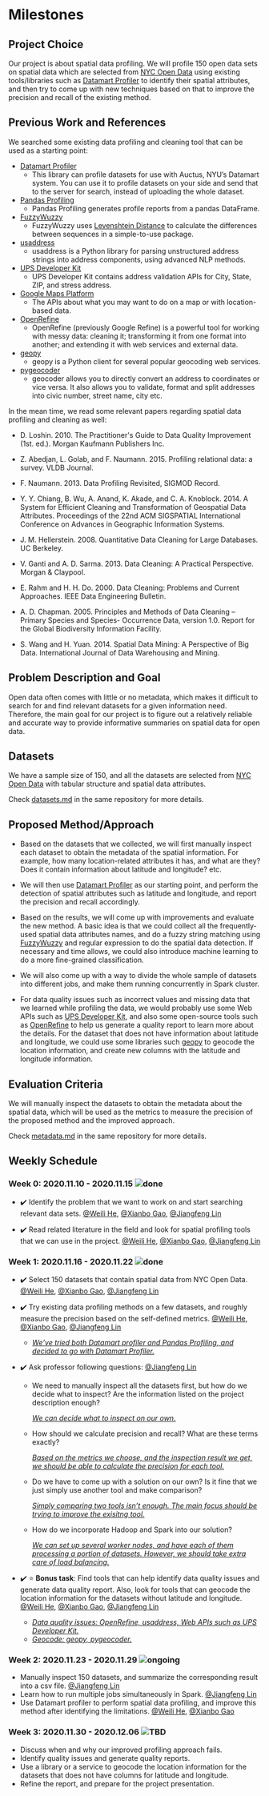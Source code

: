 # Milestones

## Project Choice

Our project is about spatial data profiling. We will profile 150 open data sets on spatial data which are selected from [NYC Open Data](https://opendata.cityofnewyork.us) using existing tools/libraries such as [Datamart Profiler](https://pypi.org/project/datamart-profiler) to identify their spatial attributes, and then try to come up with new techniques based on that to improve the precision and recall of the existing method.

## Previous Work and References

We searched some existing data profiling and cleaning tool that can be used as a starting point:

- [Datamart Profiler](https://pypi.org/project/datamart-profiler)
  - This library can profile datasets for use with Auctus, NYU’s Datamart system. You can use it to profile datasets on your side and send that to the server for search, instead of uploading the whole dataset.
- [Pandas Profiling](https://github.com/pandas-profiling/pandas-profiling)
  - Pandas Profiling generates profile reports from a pandas DataFrame.
- [FuzzyWuzzy](https://github.com/seatgeek/fuzzywuzzy)
  - FuzzyWuzzy uses [Levenshtein Distance](https://en.wikipedia.org/wiki/Levenshtein_distance) to calculate the differences between sequences in a simple-to-use package.
- [usaddress](https://github.com/datamade/usaddress)
  - usaddress is a Python library for parsing unstructured address strings into address components, using advanced NLP methods.
- [UPS Developer Kit](https://www.ups.com/upsdeveloperkit?loc=en_US)
  - UPS Developer Kit contains address validation APIs for City, State, ZIP, and stress address.
- [Google Maps Platform](https://developers.google.com/maps/gmp-get-started)
  - The APIs about what you may want to do on a map or with location-based data.
- [OpenRefine](https://openrefine.org/)
  - OpenRefine (previously Google Refine) is a powerful tool for working with messy data:  cleaning it; transforming it from one format into another; and extending it with  web services and external data.
- [geopy](https://github.com/geopy/geopy)
  - geopy is a Python client for several popular geocoding web services.
- [pygeocoder](https://pypi.org/project/pygeocoder/)
  - geocoder allows you to directly convert an address to coordinates or vice  versa. It also allows you to validate, format and split addresses into  civic number, street name, city etc.

In the mean time, we read some relevant papers regarding spatial data profiling and cleaning as well:

- D. Loshin. 2010. The Practitioner's Guide to Data Quality Improvement (1st. ed.). Morgan Kaufmann Publishers Inc.

- Z. Abedjan, L. Golab, and F. Naumann. 2015. Profiling relational data: a survey. VLDB Journal.

- F. Naumann. 2013. Data Profiling Revisited, SIGMOD Record.
- Y. Y. Chiang, B. Wu, A. Anand, K. Akade, and C. A. Knoblock. 2014. A System for Efficient Cleaning and Transformation of Geospatial Data Attributes. Proceedings of the 22nd ACM SIGSPATIAL International Conference on Advances in Geographic Information Systems.
- J. M. Hellerstein. 2008. Quantitative Data Cleaning for Large Databases. UC Berkeley.
- V. Ganti and A. D. Sarma. 2013. Data Cleaning: A Practical Perspective. Morgan & Claypool.
- E. Rahm and H. H. Do. 2000. Data Cleaning: Problems and Current Approaches. IEEE Data Engineering Bulletin.
- A. D. Chapman. 2005. Principles and Methods of Data Cleaning – Primary Species and Species-
  Occurrence Data, version 1.0. Report for the Global Biodiversity Information Facility.

- S. Wang and H. Yuan. 2014. Spatial Data Mining: A Perspective of Big Data. International Journal of Data Warehousing and Mining. 


## Problem Description and Goal

Open data often comes with little or no metadata, which makes it difficult to search for and find relevant datasets for a given information need. Therefore, the main goal for our project is to figure out a relatively reliable and accurate way to provide informative summaries on spatial data for open data.

## Datasets

We have a sample size of 150, and all the datasets are selected from [NYC Open Data](https://opendata.cityofnewyork.us) with tabular structure and spatial data attributes.  

Check [datasets.md](https://github.com/astrob3rry/spatial-data-profiling/blob/main/datasets.md) in the same repository for more details.

## Proposed Method/Approach

- Based on the datasets that we collected, we will first manually inspect each dataset to obtain the metadata of the spatial information. For example, how many location-related attributes it has, and what are they? Does it contain information about latitude and longitude? etc.  

- We will then use [Datamart Profiler](https://pypi.org/project/datamart-profiler) as our starting point, and perform the detection of spatial attributes such as latitude and longitude, and report the precision and recall accordingly.
- Based on the results, we will come up with improvements and evaluate the new method. A basic idea is that we could collect all the frequently-used spatial data attributes names, and do a fuzzy string matching using [FuzzyWuzzy](https://github.com/seatgeek/fuzzywuzzy) and regular expression to do the spatial data detection. If necessary and time allows, we could also introduce machine learning to do a more fine-grained classification.
- We will also come up with a way to divide the whole sample of datasets into different jobs, and make them running concurrently in Spark cluster.
- For data quality issues such as incorrect values and missing data that we learned while profiling the data, we would probably use some Web APIs such as [UPS Developer Kit](https://www.ups.com/upsdeveloperkit?loc=en_US), and also some open-source tools such as [OpenRefine](https://openrefine.org/) to help us generate a quality report to learn more about the details. For the dataset that does not have information about latitude and longitude, we could use some libraries such [geopy](https://github.com/geopy/geopy) to geocode the location information, and create new columns with the latitude and longitude information.

## Evaluation Criteria
We will manually inspect the datasets to obtain the metadata about the spatial data, which will be used as the metrics to measure the precision of the proposed method and the improved approach.  

Check [metadata.md](https://github.com/astrob3rry/spatial-data-profiling/blob/main/metadata.md) in the same repository for more details.

## Weekly Schedule

### Week 0: 2020.11.10 - 2020.11.15 ![done](https://progress-bar.dev/100/?title=done)

- :heavy_check_mark: Identify the problem that we want to work on and start searching relevant data sets. [@Weili He](https://github.com/WeiliHe), [@Xianbo Gao](https://github.com/gaogxb), [@Jiangfeng Lin](https://github.com/astrob3rry) 

- :heavy_check_mark: ​Read related literature in the field and look for spatial profiling tools that we can use in the project. [@Weili He](https://github.com/WeiliHe), [@Xianbo Gao](https://github.com/gaogxb), [@Jiangfeng Lin](https://github.com/astrob3rry) 

### Week 1: 2020.11.16 - 2020.11.22 ![done](https://progress-bar.dev/100/?title=done)

-  :heavy_check_mark: Select 150 datasets that contain spatial data from NYC Open Data. [@Weili He](https://github.com/WeiliHe), [@Xianbo Gao](https://github.com/gaogxb), [@Jiangfeng Lin](https://github.com/astrob3rry)

- :heavy_check_mark:  Try existing data profiling methods on a few datasets, and roughly measure the precision based on the self-defined metrics. [@Weili He](https://github.com/WeiliHe), [@Xianbo Gao](https://github.com/gaogxb), [@Jiangfeng Lin](https://github.com/astrob3rry)

  - <u>*We’ve tried both Datamart profiler and Pandas Profiling, and decided to go with Datamart Profiler.*</u>

- :heavy_check_mark: Ask professor following questions: [@Jiangfeng Lin](https://github.com/astrob3rry) 
  - We need to manually inspect all the datasets first, but how do we decide what to inspect? Are the information listed on the project description enough?

    <u>*We can decide what to inspect on our own.*</u>

  - How should we calculate precision and recall? What are these terms exactly?

    <u>*Based on the metrics we choose, and the inspection result we get, we should be able to calculate the precision for each tool.*</u>

  - Do we have to come up with a solution on our own? Is it fine that we just simply use another tool and make comparison?

    <u>*Simply comparing two tools isn’t enough. The main focus should be trying to improve the exisitng tool.*</u>

  - How do we incorporate Hadoop and Spark into our solution?

    <u>*We can set up several worker nodes, and have each of them processing a portion of datasets. However, we should take extra care of load balancing.*</u>
  
- :heavy_check_mark: :star: **Bonus task**: Find tools that can help identify data quality issues and generate data quality report. Also, look for tools that can geocode the location information for the datasets without latitude and longitude. [@Weili He](https://github.com/WeiliHe), [@Xianbo Gao](https://github.com/gaogxb), [@Jiangfeng Lin](https://github.com/astrob3rry)

  - <u>*Data quality issues: OpenRefine, usaddress, Web APIs such as UPS Developer Kit.*</u>
  - <u>*Geocode: geopy, pygeocoder.*</u>

### Week 2: 2020.11.23 - 2020.11.29 ![ongoing](https://progress-bar.dev/0/?title=ongoing)

- Manually inspect 150 datasets, and summarize the corresponding result into a csv file. [@Jiangfeng Lin](https://github.com/astrob3rry)
- Learn how to run multiple jobs simultaneously in Spark. [@Jiangfeng Lin](https://github.com/astrob3rry)
- Use Datamart profiler to perform spatial data profiling, and improve this method after identifying the limitations. [@Weili He](https://github.com/WeiliHe), [@Xianbo Gao](https://github.com/gaogxb)

### Week 3: 2020.11.30 - 2020.12.06 ![TBD](https://progress-bar.dev/0/?title=TBD)

- Discuss when and why our improved profiling approach fails.
- Identify quality issues and generate quality reports.
- Use a library or a service to geocode the location information for the datasets that does not have columns for latitude and longitude.
- Refine the report, and prepare for the project presentation.

